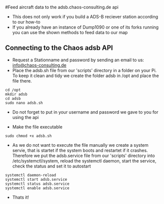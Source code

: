 #Feed aircraft data to the adsb.chaos-consulting.de api
* This does not only work if you build a ADS-B reciever station according to our how-to
* If you already have an instance of Dump1090 or one of its forks running you can use the shown methods to feed data to our map

## Connecting to the Chaos adsb API
* Request a Stationname and password by sending an email to us: info@chaos-consulting.de
* Place the adsb.sh file from our 'scripts' directory in a folder on your Pi. To keep it clean and tidy we create the folder adsb in /opt and place the file there.

```
cd /opt
mkdir adsb
cd adsb
sudo nano adsb.sh
```
* Do not forget to put in your username and password we gave to you for using the api


* Make the file executable

```
sudo chmod +x adsb.sh
```
* As we do not want to execute the file manually we create a system servie, that is startet if the system boots and restartet if it crashes. Therefore we put the adsb.service file from our 'scripts' directory into /etc/systemctl/system, reload the systemctl daemon, start the service,  check the status and set it to autostart

```
systemctl daemon-reload
systemctl start adsb.service 
systemctl status adsb.service 
systemctl enable adsb.service 
```
* Thats it!
